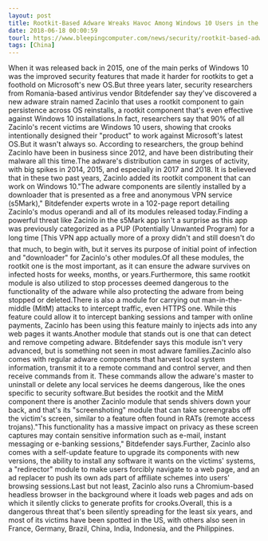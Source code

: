 ```yaml
---
layout: post
title: Rootkit-Based Adware Wreaks Havoc Among Windows 10 Users in the US
date: 2018-06-18 00:00:59
tourl: https://www.bleepingcomputer.com/news/security/rootkit-based-adware-wreaks-havoc-among-windows-10-users-in-the-us/
tags: [China]
---
```

When it was released back in 2015, one of the main perks of Windows 10 was the improved security features that made it harder for rootkits to get a foothold on Microsoft's new OS.But three years later, security researchers from Romania-based antivirus vendor Bitdefender say they've discovered a new adware strain named Zacinlo that uses a rootkit component to gain persistence across OS reinstalls, a rootkit component that's even effective against Windows 10 installations.In fact, researchers say that 90% of all Zacinlo's recent victims are Windows 10 users, showing that crooks intentionally designed their "product" to work against Microsoft's latest OS.But it wasn't always so. According to researchers, the group behind Zacinlo have been in business since 2012, and have been distributing their malware all this time.The adware's distribution came in surges of activity, with big spikes in 2014, 2015, and especially in 2017 and 2018. It is believed that in these two past years, Zacinlo added its rootkit component that can work on Windows 10."The adware components are silently installed by a downloader that is presented as a free and anonymous VPN service (s5Mark)," Bitdefender experts wrote in a 102-page report detailing Zacinlo's modus operandi and all of its modules released today.Finding a powerful threat like Zacinlo in the s5Mark app isn't a surprise as this app was previously categorized as a PUP (Potentially Unwanted Program) for a long time [This VPN app actually more of a proxy didn't and still doesn't do that much, to begin with, but it serves its purpose of initial point of infection and "downloader" for Zacinlo's other modules.Of all these modules, the rootkit one is the most important, as it can ensure the adware survives on infected hosts for weeks, months, or years.Furthermore, this same rootkit module is also utilized to stop processes deemed dangerous to the functionality of the adware while also protecting the adware from being stopped or deleted.There is also a module for carrying out man-in-the-middle (MitM) attacks to intercept traffic, even HTTPS one. While this feature could allow it to intercept banking sessions and tamper with online payments, Zacinlo has been using this feature mainly to injects ads into any web pages it wants.Another module that stands out is one that can detect and remove competing adware. Bitdefender says this module isn't very advanced, but is something not seen in most adware families.Zacinlo also comes with regular adware components that harvest local system information, transmit it to a remote command and control server, and then receive commands from it. These commands allow the adware's master to uninstall or delete any local services he deems dangerous, like the ones specific to security software.But besides the rootkit and the MitM component there is another Zacinlo module that sends shivers down your back, and that's its "screenshoting" module that can take screengrabs off the victim's screen, similar to a feature often found in RATs (remote access trojans)."This functionality has a massive impact on privacy as these screen captures may contain sensitive information such as e-mail, instant messaging or e-banking sessions," Bitdefender says.Further, Zacinlo also comes with a self-update feature to upgrade its components with new versions, the ability to install any software it wants on the victims' systems, a "redirector" module to make users forcibly navigate to a web page, and an ad replacer to push its own ads part of affiliate schemes into users' browsing sessions.Last but not least, Zacinlo also runs a Chromium-based headless browser in the background where it loads web pages and ads on which it silently clicks to generate profits for crooks.Overall, this is a dangerous threat that's been silently spreading for the least six years, and most of its victims have been spotted in the US, with others also seen in France, Germany, Brazil, China, India, Indonesia, and the Philippines.